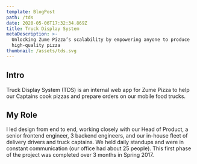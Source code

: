 ```yaml
---
template: BlogPost
path: /tds
date: 2020-05-06T17:32:34.869Z
title: Truck Display System
metaDescription: >-
  Unlocking Zume Pizza’s scalability by empowering anyone to produce
  high-quality pizza
thumbnail: /assets/tds.svg
---
```

## Intro

Truck Display System (TDS) is an internal web app for Zume Pizza to help our Captains cook pizzas and prepare orders on our mobile food trucks.

## My Role
I led design from end to end, working closely with our Head of Product, a senior frontend engineer, 3 backend engineers, and our in-house fleet of delivery drivers and truck captains. We held daily standups and were in constant communication (our office had about 25 people). This first phase of the project was completed over 3 months in Spring 2017.
